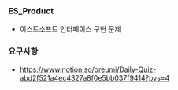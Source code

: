 ### ES_Product

- 이스트소프트 인터페이스 구현 문제

### 요구사항

- https://www.notion.so/oreumi/Daily-Quiz-abd2f521a4ec4327a8f0e5bb037f9414?pvs=4
